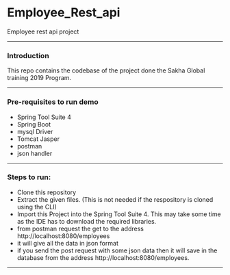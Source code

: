 # Employee_Rest_api
Employee rest api project

---------------------------------------------------------------------------------------------------------------------------

### Introduction
This repo contains the codebase of the project done  the Sakha Global training 2019 Program.

--------------------------------------------------------------------------------

### Pre-requisites to run demo

- Spring Tool Suite 4
- Spring Boot
- mysql Driver
- Tomcat Jasper 
- postman
- json handler

--------------------------------------------------------------------------------

### Steps to run:

   - Clone this repository
   - Extract the given files. (This is not needed if the respository is cloned using the CLI)
   - Import this Project into the Spring Tool Suite 4. This may take some time as the IDE has to download the required libraries.
  - from postman request the get to the address http://localhost:8080/employees 
  - it will give all the data in json format
  - if you send the post request with some json data then it will save in the database from the address             http://localhost:8080/employees.
--------------------------------------------------------------------------------
